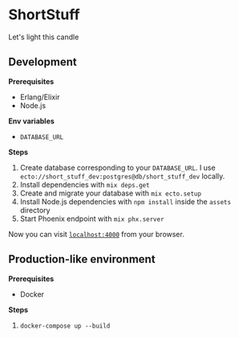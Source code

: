 # ShortStuff

Let's light this candle

## Development

**Prerequisites**

* Erlang/Elixir
* Node.js

**Env variables**

* `DATABASE_URL`

**Steps**

1. Create database corresponding to your `DATABASE_URL`. I use `ecto://short_stuff_dev:postgres@db/short_stuff_dev` locally.
2. Install dependencies with `mix deps.get`
3. Create and migrate your database with `mix ecto.setup`
4. Install Node.js dependencies with `npm install` inside the `assets` directory
5. Start Phoenix endpoint with `mix phx.server`

Now you can visit [`localhost:4000`](http://localhost:4000) from your browser.

## Production-like environment

**Prerequisites**

* Docker

**Steps**

1. `docker-compose up --build`
